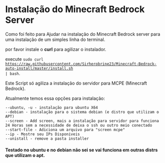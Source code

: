 # Instalação do Minecraft Bedrock Server

Como foi feito para Ajudar na instalação do Minecraft Bedrock server para uma instalação de um simples linha do terminal.

por favor instale o **curl** para agilizar o instalador.

execute <code>sudo curl https://raw.githubusercontent.com/Sirherobrine23/Minecraft-Bedrock-auto-install/master/install.sh | bash</code>.

Este Script só agiliza a instalação do servidor para MCPE (Minecraft Bedrock).

Atualmente temos essa opções para instalação:

    --ubuntu, -u - instalação para ubuntu X64
    --debian - instalação para o sistema debian (e distro que utilizam o APT)
    --screen - Add screen, mais a instalação para servidor para funciona 24 Horas sem a necessidade de deixa o ssh ou outro meio conectado
    --start-file - Adiciona um arquivo para "screen mcpe"
    --ip - Mostre seu IPs Disponiveis
    --unistall - remove a pasta installer 

#### Testado no ubuntu e no debian não sei se vai funciona em outras distrs que utilizam o apt.